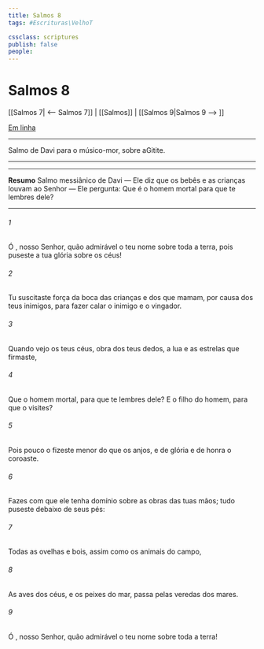 ```yaml
---
title: Salmos 8
tags: #Escrituras\VelhoT

cssclass: scriptures
publish: false
people:
---
```


# Salmos 8
[[Salmos 7| <-- Salmos 7]] | [[Salmos]] | [[Salmos 9|Salmos 9 --> ]]

[Em linha](https://churchofjesuschrist.org/study/scriptures/ot/ps/8?lang=por)

---
Salmo de Davi para o músico-mor, sobre aGitite.

---

---
__Resumo__
Salmo messiânico de Davi — Ele diz que os bebês e as crianças louvam ao Senhor — Ele pergunta: Que é o homem mortal para que te lembres dele?

---
###### 1 
Ó , nosso Senhor, quão admirável  o teu nome sobre toda a terra, pois puseste a tua glória sobre os céus!

###### 2 
Tu suscitaste força da boca das crianças e dos que mamam, por causa dos teus inimigos, para fazer calar o inimigo e o vingador.

###### 3 
Quando vejo os teus céus, obra dos teus dedos, a lua e as estrelas que firmaste,

###### 4 
Que  o homem mortal, para que te lembres dele? E o filho do homem, para que o visites?

###### 5 
Pois pouco o fizeste menor do que os anjos, e de glória e de honra o coroaste.

###### 6 
Fazes com que ele tenha domínio sobre as obras das tuas mãos; tudo puseste debaixo de seus pés:

###### 7 
Todas as ovelhas e bois, assim como os animais do campo,

###### 8 
As aves dos céus, e os peixes do mar,  passa pelas veredas dos mares.

###### 9 
Ó , nosso Senhor, quão admirável  o teu nome sobre toda a terra!

